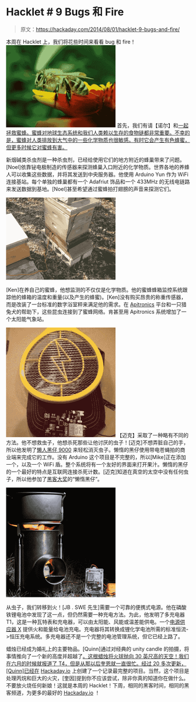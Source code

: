 # Hacklet # 9 Bugs 和 Fire

> 原文：<https://hackaday.com/2014/08/01/hacklet-9-bugs-and-fire/>

本周在 Hacklet 上，我们将花些时间来看看 bug 和 fire！ [![honeybee](img/01a782f0b10fd6b4986a3af742e519d1.png)](http://hackaday.io/project/1586-Bee-O-Neo-Tweet-O) 首先，我们有请【诺尔】和[一起拯救蜜蜂。蜜蜂对地球生态系统和我们人类赖以生存的食物链都非常重要。不幸的是，蜜蜂对人类排放到大气中的一些化学物质也很敏感。有时它会产生有色蜂蜜，但更多时候它对蜜蜂有害。](http://hackaday.io/project/1586-Bee-O-Neo-Tweet-O)

新烟碱类杀虫剂是一种杀虫剂，已经给使用它们的地方附近的蜂巢带来了问题。[Noel]依靠铋电极制造的传感器来探测蜂巢入口附近的化学物质。世界各地的养蜂人可以收集这些数据，并将其发送到中央服务器。他使用 Arduino Yun 作为 WiFi 连接基站。每个单独的蜂巢都有一个 Adafriut 饰品和一个 433MHz 的无线电链路来发送数据到基地。[Noel]甚至希望通过蜜蜂拍打翅膀的声音来探测它们。

[![hivemonitor](img/25d1715ba89ac4316210d4cf3e8f76bc.png)](http://hackaday.io/project/1741-Honeybee-Hive-Monitoring)

[Ken]在养自己的蜜蜂，他想监测的不仅仅是化学物质。他的蜜蜂蜂箱监控系统跟踪他的蜂箱的温度和重量(以及产生的蜂蜜)。[Ken]没有购买昂贵的称重传感器，而是改装了一台标准的数字浴室秤来满足他的需求。在 [Apitronics](http://hackaday.io/post/4424) 平台和一只猎兔犬的帮助下，这些昆虫连接到了蜜蜂网络。肯甚至用 Apitronics 系统增加了一个太阳能气象站。

[![bug-killa](img/dcebfd94306957e58c4cfb291e89be00.png)](http://hackaday.io/project/2215-Lazy-Killer-9000) 【迈克】采取了一种略有不同的方法。他不想救虫子，他想杀死那些让他讨厌的虫子！[迈克]不想弄脏自己的手，所以他发明了[懒人黑仔 9000](http://hackaday.io/project/2215-Lazy-Killer-9000) 来轻松消灭虫子。懒惰的黑仔使用带电苍蝇拍的商业端来完成它的工作。没有 Arduino 这个项目是不完整的，所以[Mike]正在添加一个，以及一个 WiFi 盾。整个系统将有一个友好的界面来打开果汁。懒惰的黑仔的一个最好的特点是互联网连接杀死计数。[迈克]知道在真空的太空中没有任何虫子，所以他参加了[黑客大奖](http://hackaday.io/prize)的“懒惰黑仔”。

[![fire-charger](img/727593bd5c98dc3a092e417efd024152.png)](http://hackaday.io/project/1936-Multicharger)

从虫子，我们转移到火！[JB . SWE 先生]需要一个可靠的便携式电源。他在磷酸铁锂电池中发现了这一点，但仍然需要一种充电方法。为此，他发明了多充电器 T1，这是一种瓦特表和充电器，可以由太阳能、风能或温差能供电。一个[电源供应器 X](https://www.kickstarter.com/projects/david-toledo/the-powerpot-x-most-reliable-10-watt-portable-gene) 提供火和能量给电池充电。充电器将其转换成锂化学电池所需的标准恒流- >恒压充电系统。多充电器还不是一个完整的电池管理系统，但它已经上路了。

蜡烛已经成为婚礼上的主要物品。[Quinn]通过对经典的 unity candle 的拍摄，将事情推向了一个新的高度并超越了[。这根蜡烛将火球抛向 30 英尺高的天空！我们在六月的时候就报道了 T4，但是从那以后奎恩就一直很忙。经过 20 多次更新，[Quinn]已经在](http://hackaday.io/project/1039-Unity-Candle) [Hackaday.io](http://hackaday.io/) 上创建了一个记录最完整的项目。当然，这个项目是处理丙烷和巨大的火灾，[奎因]提到你不应该尝试，除非你真的知道你在做什么。不要放火烧任何新娘！这就是本周的 Hacklet！下周，相同的黑客时间，相同的黑客频道，为更多的最好的 [Hackaday.io](http://hackaday.io/) ！